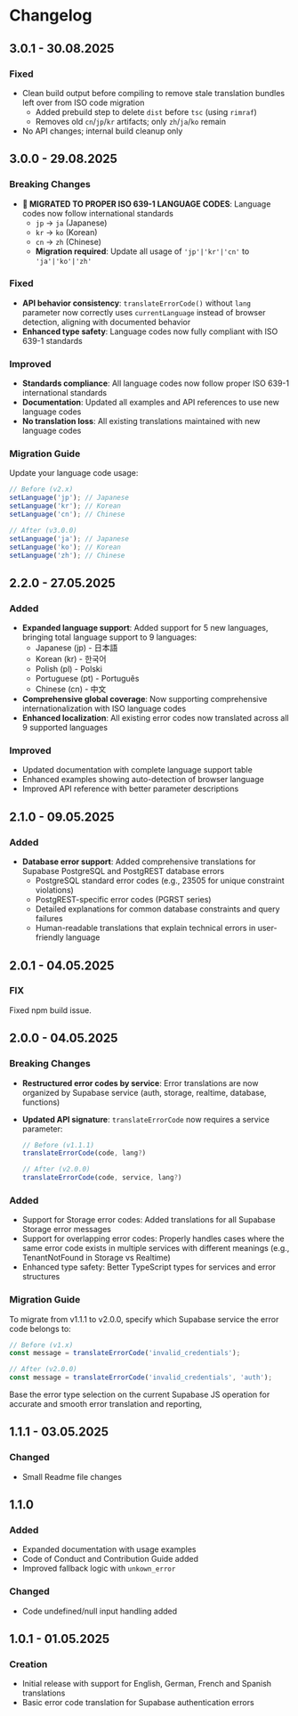# Changelog

## 3.0.1 - 30.08.2025

### Fixed

- Clean build output before compiling to remove stale translation bundles left over from ISO code migration
  - Added prebuild step to delete `dist` before `tsc` (using `rimraf`)
  - Removes old `cn`/`jp`/`kr` artifacts; only `zh`/`ja`/`ko` remain
- No API changes; internal build cleanup only

## 3.0.0 - 29.08.2025

### Breaking Changes

- **🚨 MIGRATED TO PROPER ISO 639-1 LANGUAGE CODES**: Language codes now follow international standards
  - `jp` → `ja` (Japanese)
  - `kr` → `ko` (Korean)
  - `cn` → `zh` (Chinese)
  - **Migration required**: Update all usage of `'jp'|'kr'|'cn'` to `'ja'|'ko'|'zh'`

### Fixed

- **API behavior consistency**: `translateErrorCode()` without `lang` parameter now correctly uses `currentLanguage` instead of browser detection, aligning with documented behavior
- **Enhanced type safety**: Language codes now fully compliant with ISO 639-1 standards

### Improved

- **Standards compliance**: All language codes now follow proper ISO 639-1 international standards
- **Documentation**: Updated all examples and API references to use new language codes
- **No translation loss**: All existing translations maintained with new language codes

### Migration Guide

Update your language code usage:

```typescript
// Before (v2.x)
setLanguage('jp'); // Japanese
setLanguage('kr'); // Korean
setLanguage('cn'); // Chinese

// After (v3.0.0)
setLanguage('ja'); // Japanese
setLanguage('ko'); // Korean
setLanguage('zh'); // Chinese
```

## 2.2.0 - 27.05.2025

### Added

- **Expanded language support**: Added support for 5 new languages, bringing total language support to 9 languages:
  - Japanese (jp) - 日本語
  - Korean (kr) - 한국어
  - Polish (pl) - Polski
  - Portuguese (pt) - Português
  - Chinese (cn) - 中文
- **Comprehensive global coverage**: Now supporting comprehensive internationalization with ISO language codes
- **Enhanced localization**: All existing error codes now translated across all 9 supported languages

### Improved

- Updated documentation with complete language support table
- Enhanced examples showing auto-detection of browser language
- Improved API reference with better parameter descriptions

## 2.1.0 - 09.05.2025

### Added

- **Database error support**: Added comprehensive translations for Supabase PostgreSQL and PostgREST database errors
  - PostgreSQL standard error codes (e.g., 23505 for unique constraint violations)
  - PostgREST-specific error codes (PGRST series)
  - Detailed explanations for common database constraints and query failures
  - Human-readable translations that explain technical errors in user-friendly language

## 2.0.1 - 04.05.2025

### FIX

Fixed npm build issue.

## 2.0.0 - 04.05.2025

### Breaking Changes

- **Restructured error codes by service**: Error translations are now organized by Supabase service (auth, storage, realtime, database, functions)
- **Updated API signature**: `translateErrorCode` now requires a service parameter:

  ```typescript
  // Before (v1.1.1)
  translateErrorCode(code, lang?)

  // After (v2.0.0)
  translateErrorCode(code, service, lang?)
  ```

### Added

- Support for Storage error codes: Added translations for all Supabase Storage error messages
- Support for overlapping error codes: Properly handles cases where the same error code exists in multiple services with different meanings (e.g., TenantNotFound in Storage vs Realtime)
- Enhanced type safety: Better TypeScript types for services and error structures

### Migration Guide

To migrate from v1.1.1 to v2.0.0, specify which Supabase service the error code belongs to:

```typescript
// Before (v1.x)
const message = translateErrorCode('invalid_credentials');

// After (v2.0.0)
const message = translateErrorCode('invalid_credentials', 'auth');
```

Base the error type selection on the current Supabase JS operation for accurate and smooth error translation and reporting,

## 1.1.1 - 03.05.2025

### Changed

- Small Readme file changes

## 1.1.0

### Added

- Expanded documentation with usage examples
- Code of Conduct and Contribution Guide added
- Improved fallback logic with `unkown_error`

### Changed

- Code undefined/null input handling added

## 1.0.1 - 01.05.2025

### Creation

- Initial release with support for English, German, French and Spanish translations
- Basic error code translation for Supabase authentication errors
